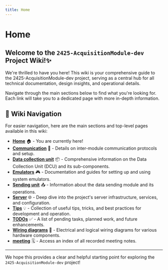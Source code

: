 ```yaml
---
title: Home
---
```


# Home

## Welcome to the `2425-AcquisitionModule-dev` Project Wiki!✨

We're thrilled to have you here! This wiki is your comprehensive guide to the 2425-AcquisitionModule-dev project, serving as a central hub for all technical documentation, design insights, and operational details.

Navigate through the main sections below to find what you're looking for. Each link will take you to a dedicated page with more in-depth information.
## 🧭 Wiki Navigation

For easier navigation, here are the main sections and top-level pages available in this wiki:

*   **[Home](https://gitlab.com/hydromotive/2425-acquistionmodule-dev/-/wikis/home)** 🏠 - You are currently here!
*   **[Communication](https://gitlab.com/hydromotive/2425-acquistionmodule-dev/-/wikis/home/Communication)** 💬 - Details on inter-module communication protocols and setup.
*   **[Data collection unit](https://gitlab.com/hydromotive/2425-acquistionmodule-dev/-/wikis/home/Data-collection-unit)** 📦 - Comprehensive information on the Data Collection Unit (DCU) and its sub-components.
*   **[Emulators](https://gitlab.com/hydromotive/2425-acquistionmodule-dev/-/wikis/home/Emulators)** 🎮 - Documentation and guides for setting up and using system emulators.
*   **[Sending unit](https://gitlab.com/hydromotive/2425-acquistionmodule-dev/-/wikis/home/Sending-unit)** 📤 - Information about the data sending module and its operations.
*   **[Server](https://gitlab.com/hydromotive/2425-acquistionmodule-dev/-/wikis/home/Server)** 🌐 - Deep dive into the project's server infrastructure, services, and configuration.
*   **[Tips](https://gitlab.com/hydromotive/2425-acquistionmodule-dev/-/wikis/home/Tips)** 💡 - Collection of useful tips, tricks, and best practices for development and operation.
*   **[TODOs](https://gitlab.com/hydromotive/2425-acquistionmodule-dev/-/wikis/home/TODOs)** ✅ - A list of pending tasks, planned work, and future enhancements.
*   **[Wiring diagrams](https://gitlab.com/hydromotive/2425-acquistionmodule-dev/-/wikis/home/Wiring-diagrams)** 🔌 - Electrical and logical wiring diagrams for various hardware components.
*   **[meeting](https://gitlab.com/hydromotive/2425-acquistionmodule-dev/-/wikis/home/meetings)** 🗓️ - Access an index of all recorded meeting notes.

---

We hope this provides a clear and helpful starting point for exploring the `2425-AcquisitionModule-dev` project!